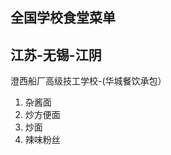 ## 全国学校食堂菜单
<h2>江苏-无锡-江阴</h2>
    <p>澄西船厂高级技工学校-(华城餐饮承包）</p>
    <ol>
        <li>杂酱面</li>
        <li>炒方便面</li>
        <li>炒面</li>
        <li>辣味粉丝</li>